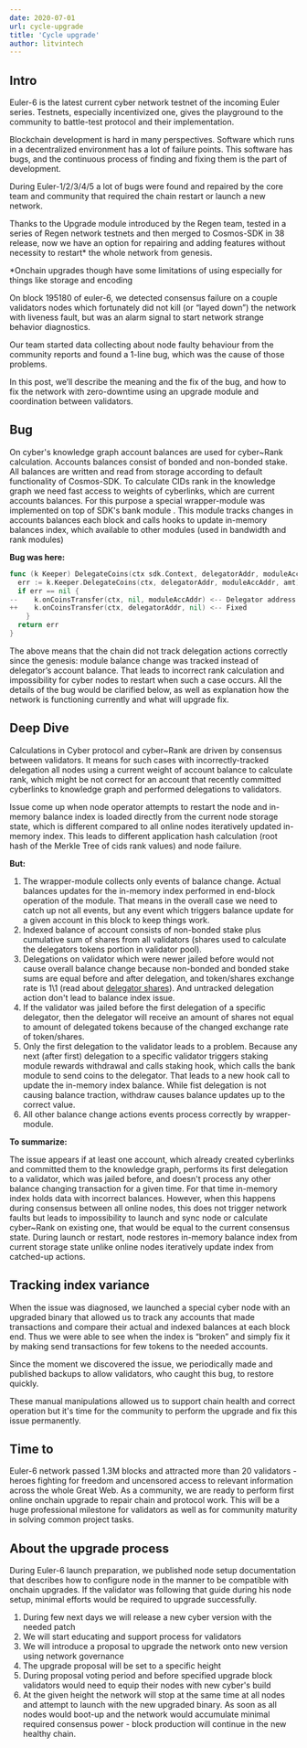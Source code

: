 ```yaml
---
date: 2020-07-01
url: cycle-upgrade
title: 'Cycle upgrade'
author: litvintech
---
```


## Intro

Euler-6 is the latest current cyber network testnet of the incoming Euler series. Testnets, especially incentivized one, gives the playground to the community to battle-test protocol and their implementation.

Blockchain development is hard in many perspectives. Software which runs in a decentralized environment has a lot of failure points. This software has bugs, and the continuous process of finding and fixing them  is the part of development.

During Euler-1/2/3/4/5 a lot of bugs were found and repaired by the core team and community that required the chain restart  or  launch a new network.

Thanks to the Upgrade module introduced by the Regen team, tested in a series of Regen network testnets and then merged to Cosmos-SDK in 38 release, now we have an option for repairing and adding features without necessity to restart* the whole network from genesis.

*Onchain upgrades though have some limitations of using especially for things like storage and encoding

On block 195180 of euler-6, we detected consensus failure on a couple validators nodes which fortunately did not kill (or “layed down”) the network  with liveness fault, but was an alarm signal to start network  strange behavior diagnostics.

Our team started data collecting about node faulty behaviour from the community reports and found a 1-line bug, which was the cause of those problems.

In this post, we’ll describe the meaning and the fix of the bug, and how to fix the network with zero-downtime using an upgrade module and coordination between validators.

## Bug

On cyber's knowledge graph account balances are used for cyber~Rank calculation. Accounts balances consist of bonded and non-bonded stake. All balances are written and read from storage according to default functionality of Cosmos-SDK. To calculate CIDs rank in the knowledge graph we need fast access to weights of cyberlinks, which are current accounts balances. For this purpose a special wrapper-module was implemented on top of SDK's bank module . This module tracks changes in accounts balances each block and calls hooks to update in-memory balances index, which available to other modules (used in bandwidth and rank modules)

__Bug was here:__

```go
func (k Keeper) DelegateCoins(ctx sdk.Context, delegatorAddr, moduleAccAddr sdk.AccAddress, amt sdk.Coins) error {
  err := k.Keeper.DelegateCoins(ctx, delegatorAddr, moduleAccAddr, amt)
  if err == nil {
--    k.onCoinsTransfer(ctx, nil, moduleAccAddr) <-- Delegator address not passed to hook
++    k.onCoinsTransfer(ctx, delegatorAddr, nil) <-- Fixed
    }
  return err
}
```

The above means that the chain did not track delegation actions correctly since the genesis: module balance change was tracked instead of delegator’s account balance.
That leads to incorrect rank calculation and impossibility for cyber nodes to restart when such a case occurs. All the details of the bug would be clarified below, as well as explanation how the network is functioning currently and what will upgrade fix.

## Deep Dive

Calculations in Cyber protocol and cyber~Rank are driven by consensus between validators. It means for such cases with incorrectly-tracked delegation all nodes using a current weight of account balance to calculate rank, which might be not correct for an account that recently committed cyberlinks to knowledge graph and performed delegations to validators.

Issue come up when node operator attempts to restart the node and in-memory balance index is loaded directly from the current node storage state, which is different  compared to  all online nodes iteratively updated in-memory index. This leads to different application hash calculation (root hash of the Merkle Tree of cids rank values) and node failure.

__But:__

1. The wrapper-module collects only events of balance change. Actual balances updates for the in-memory index performed in end-block operation of the module. That means in the overall case we need to catch up not all events, but any event which triggers balance update for a given account in this block to keep things work.
2. Indexed balance of account consists of non-bonded stake plus cumulative sum of shares from all validators (shares used to calculate the delegators tokens portion in validator pool).
3. Delegations on validator which were newer jailed before would not cause overall balance change because non-bonded and bonded stake sums are equal before and after delegation, and token/shares exchange rate is 1\1 (read about [delegator shares](https://docs.cosmos.network/master/modules/staking/01_state.html#delegator-shares)). And untracked delegation action don't lead to balance index issue.
4. If the validator was jailed before the first delegation of a specific delegator, then the delegator will receive an amount of shares not equal to amount of delegated tokens because of the changed exchange rate of token/shares.
5. Only the first delegation to the validator leads to a problem. Because any next (after first) delegation to a specific validator triggers staking module rewards withdrawal and calls staking hook, which calls the bank module to send coins to the delegator. That leads to a new hook call to update the in-memory index balance. While fist delegation is not causing balance traction, withdraw causes balance updates up to the correct value.
6. All other balance change actions events process correctly by wrapper-module.

__To summarize:__

The issue appears if at least one account, which already created cyberlinks and committed them to the knowledge graph, performs its first delegation to a validator, which was jailed before, and doesn't process any other balance changing transaction for a given time. For that time in-memory index holds data with incorrect balances. However, when this happens during consensus between all online nodes, this does not trigger network faults but leads to impossibility to launch and sync node or calculate cyber~Rank on existing one, that would be equal to the current consensus state. During launch or restart, node restores in-memory balance index from current storage state unlike online nodes iteratively update index from catched-up actions.

## Tracking index variance

When the issue was diagnosed, we launched a special cyber node with an upgraded binary that allowed us to track any accounts that made transactions and compare their actual and indexed balances at each block end. Thus we were able to see when the index is “broken” and simply fix it by making send transactions for few tokens to the needed accounts.

Since the moment we discovered the issue,  we periodically made and published backups to allow validators, who caught this bug, to restore quickly.

These manual manipulations allowed us to support chain health and correct operation but it's time for the community to perform the upgrade and fix this issue permanently.

## Time to

Euler-6 network passed 1.3M blocks and attracted more than 20 validators - heroes fighting for freedom and uncensored access to relevant information across the whole Great Web.
As a community, we are ready to perform first online onchain upgrade to repair chain and protocol work. This will be a huge professional milestone for validators as well as for community maturity in solving common project tasks.

## About the upgrade process

During Euler-6 launch preparation, we published node setup documentation that describes how to configure node in the manner to be compatible with onchain upgrades. If the validator was following that guide during his node setup, minimal efforts would be required to upgrade successfully.

1. During few next days we will release a new cyber version with the needed patch
2. We will start educating and support process for validators
3. We will introduce a proposal to upgrade the network onto new version using network governance
4. The upgrade proposal will be set to a specific height
5. During proposal voting period and before specified upgrade block validators would need to equip their nodes with new cyber's build
6. At the given height the network will stop at the same time at all nodes and attempt to launch with the new upgraded binary. As soon as all nodes would boot-up and the network would accumulate minimal required consensus power - block production will continue in the new healthy chain.
